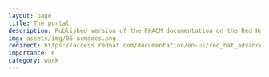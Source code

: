 ```yaml
---
layout: page
title: The portal
description: Published version of the RHACM documentation on the Red Hat customer portal.
img: assets/img/06-acmdocs.png
redirect: https://access.redhat.com/documentation/en-us/red_hat_advanced_cluster_management_for_kubernetes
importance: 6
category: work
---
```

